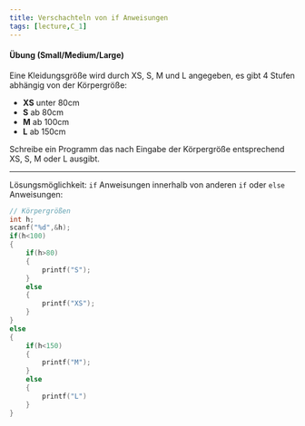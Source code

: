 ```yaml
---
title: Verschachteln von if Anweisungen
tags: [lecture,C_1]
---
```


#### Übung (Small/Medium/Large)

Eine Kleidungsgröße wird durch XS, S, M und L angegeben, es gibt 4 Stufen abhängig von der Körpergröße:

- **XS** unter 80cm
- **S** ab 80cm
- **M** ab 100cm
- **L** ab 150cm

Schreibe ein Programm das nach Eingabe der Körpergröße entsprechend XS, S, M oder L ausgibt.

---

Lösungsmöglichkeit: `if` Anweisungen innerhalb von anderen `if` oder `else` Anweisungen:

```c
// Körpergrößen
int h;
scanf("%d",&h);
if(h<100)
{
	if(h>80)
	{
	    printf("S");
	}
	else
	{
	    printf("XS");
	}
}
else
{
	if(h<150)
	{
		printf("M");
	}
	else
	{
		printf("L")
	}
}
```





